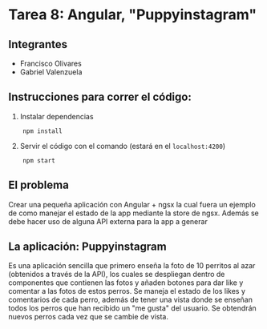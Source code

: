 # Tarea 8: Angular, "Puppyinstagram"

## Integrantes
- Francisco Olivares
- Gabriel Valenzuela

## Instrucciones para correr el código:
1. Instalar dependencias
```
    npm install
```
2. Servir el código con el comando (estará en el `localhost:4200`)
```
    npm start
```

## El problema
Crear una pequeña aplicación con Angular + ngsx la cual fuera un ejemplo de como manejar el estado de la app mediante la store de ngsx. Además se debe hacer uso de alguna API externa para la app a generar

## La aplicación: Puppyinstagram
Es una aplicación sencilla que primero enseña la foto de 10 perritos al azar (obtenidos a través de la API), los cuales se despliegan dentro de componentes que contienen las fotos y añaden botones para dar like y comentar a las fotos de estos perros. Se maneja el estado de los likes y comentarios de cada perro, además de tener una vista donde se enseñan todos los perros que han recibido un "me gusta" del usuario. Se obtendrán nuevos perros cada vez que se cambie de vista.
